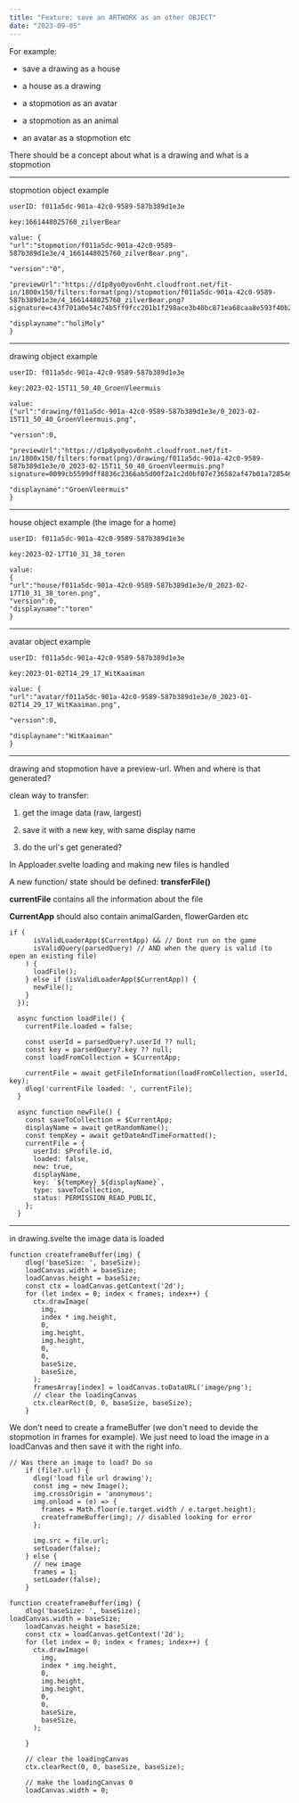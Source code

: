```yaml
---
title: "Feature: save an ARTWORK as an other OBJECT"
date: "2023-09-05"
---
```


For example:

- save a drawing as a house

- a house as a drawing

- a stopmotion as an avatar

- a stopmotion as an animal

- an avatar as a stopmotion etc

There should be a concept about what is a drawing and what is a stopmotion

* * *

stopmotion object example

```
userID: f011a5dc-901a-42c0-9589-587b389d1e3e

key:1661448025760_zilverBear

value: {
"url":"stopmotion/f011a5dc-901a-42c0-9589-587b389d1e3e/4_1661448025760_zilverBear.png",

"version":"0",

"previewUrl":"https://d1p8yo0yov6nht.cloudfront.net/fit-in/1800x150/filters:format(png)/stopmotion/f011a5dc-901a-42c0-9589-587b389d1e3e/4_1661448025760_zilverBear.png?signature=c43f701a0e54c74b5ff9fcc201b1f298ace3b40bc871ea68caa8e593f40b2e6f",

"displayname":"holiMoly"
}
```

* * *

drawing object example

```
userID: f011a5dc-901a-42c0-9589-587b389d1e3e

key:2023-02-15T11_50_40_GroenVleermuis

value: 
{"url":"drawing/f011a5dc-901a-42c0-9589-587b389d1e3e/0_2023-02-15T11_50_40_GroenVleermuis.png",

"version":0,

"previewUrl":"https://d1p8yo0yov6nht.cloudfront.net/fit-in/1800x150/filters:format(png)/drawing/f011a5dc-901a-42c0-9589-587b389d1e3e/0_2023-02-15T11_50_40_GroenVleermuis.png?signature=0099cb5599dff8836c2366ab5d00f2a1c2d0bf07e736582af47b01a728546c8a",

"displayname":"GroenVleermuis"
}
```

* * *

house object example (the image for a home)

```
userID: f011a5dc-901a-42c0-9589-587b389d1e3e

key:2023-02-17T10_31_38_toren

value: 
{
"url":"house/f011a5dc-901a-42c0-9589-587b389d1e3e/0_2023-02-17T10_31_38_toren.png",
"version":0,
"displayname":"toren"
}
```

* * *

avatar object example

```
userID: f011a5dc-901a-42c0-9589-587b389d1e3e

key:2023-01-02T14_29_17_WitKaaiman

value: {
"url":"avatar/f011a5dc-901a-42c0-9589-587b389d1e3e/0_2023-01-02T14_29_17_WitKaaiman.png",

"version":0,

"displayname":"WitKaaiman"
}
```

* * *

drawing and stopmotion have a preview-url. When and where is that generated?

clean way to transfer:

1. get the image data (raw, largest)

3. save it with a new key, with same display name

5. do the url's get generated?

In Apploader.svelte loading and making new files is handled

A new function/ state should be defined: **transferFile()**

**currentFile** contains all the information about the file

**CurrentApp** should also contain animalGarden, flowerGarden etc

```
if (
      isValidLoaderApp($CurrentApp) && // Dont run on the game
      isValidQuery(parsedQuery) // AND when the query is valid (to open an existing file)
    ) {
      loadFile();
    } else if (isValidLoaderApp($CurrentApp)) {
      newFile();
    }
  });
```

```
  async function loadFile() {
    currentFile.loaded = false;

    const userId = parsedQuery?.userId ?? null;
    const key = parsedQuery?.key ?? null;
    const loadFromCollection = $CurrentApp;

    currentFile = await getFileInformation(loadFromCollection, userId, key);
    dlog('currentFile loaded: ', currentFile);
  }
```

```
  async function newFile() {
    const saveToCollection = $CurrentApp;
    displayName = await getRandomName();
    const tempKey = await getDateAndTimeFormatted();
    currentFile = {
      userId: $Profile.id,
      loaded: false,
      new: true,
      displayName,
      key: `${tempKey}_${displayName}`,
      type: saveToCollection,
      status: PERMISSION_READ_PUBLIC,
    };
  }
```

* * *

in drawing.svelte the image data is loaded

```
function createframeBuffer(img) {
    dlog('baseSize: ', baseSize);
    loadCanvas.width = baseSize;
    loadCanvas.height = baseSize;
    const ctx = loadCanvas.getContext('2d');
    for (let index = 0; index < frames; index++) {
      ctx.drawImage(
        img,
        index * img.height,
        0,
        img.height,
        img.height,
        0,
        0,
        baseSize,
        baseSize,
      );
      framesArray[index] = loadCanvas.toDataURL('image/png');
      // clear the loadingCanvas
      ctx.clearRect(0, 0, baseSize, baseSize);
    }
```

We don't need to create a frameBuffer (we don't need to devide the stopmotion in frames for example). We just need to load the image in a loadCanvas and then save it with the right info.

```
// Was there an image to load? Do so
    if (file?.url) {
      dlog('load file url drawing');
      const img = new Image();
      img.crossOrigin = 'anonymous';
      img.onload = (e) => {
        frames = Math.floor(e.target.width / e.target.height);
        createframeBuffer(img); // disabled looking for error
      };

      img.src = file.url;
      setLoader(false);
    } else {
      // new image
      frames = 1;
      setLoader(false);
    }
    
function createframeBuffer(img) {
    dlog('baseSize: ', baseSize);
loadCanvas.width = baseSize;
    loadCanvas.height = baseSize;
    const ctx = loadCanvas.getContext('2d');
    for (let index = 0; index < frames; index++) {
      ctx.drawImage(
        img,
        index * img.height,
        0,
        img.height,
        img.height,
        0,
        0,
        baseSize,
        baseSize,
      );
  
    }

    // clear the loadingCanvas
    ctx.clearRect(0, 0, baseSize, baseSize);

    // make the loadingCanvas 0
    loadCanvas.width = 0;
```
